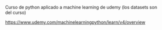 Curso de python aplicado a machine learning de udemy (los datasets son del curso)

https://www.udemy.com/machinelearningpython/learn/v4/overview

